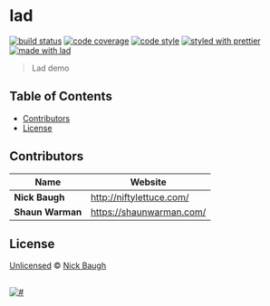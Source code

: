 # lad

[![build status](https://img.shields.io/travis/com/ladjs/lad.sh.svg)](https://travis-ci.org/ladjs/lad.sh)
[![code coverage](https://img.shields.io/codecov/c/github/ladjs/lad.sh.svg)](https://codecov.io/gh/ladjs/lad.sh)
[![code style](https://img.shields.io/badge/code_style-XO-5ed9c7.svg)](https://github.com/sindresorhus/xo)
[![styled with prettier](https://img.shields.io/badge/styled_with-prettier-ff69b4.svg)](https://github.com/prettier/prettier)
[![made with lad](https://img.shields.io/badge/made_with-lad-95CC28.svg)](https://lad.js.org)

> Lad demo


## Table of Contents

* [Contributors](#contributors)
* [License](#license)


## Contributors

| Name             | Website                    |
| ---------------- | -------------------------- |
| **Nick Baugh**   | <http://niftylettuce.com/> |
| **Shaun Warman** | <https://shaunwarman.com/> |


## License

[Unlicensed](LICENSE) © [Nick Baugh](http://niftylettuce.com/)


## 

<a href="#"><img src="https://raw.githubusercontent.com/ladjs/lad/master/media/lad-footer.png" alt="#" /></a>
